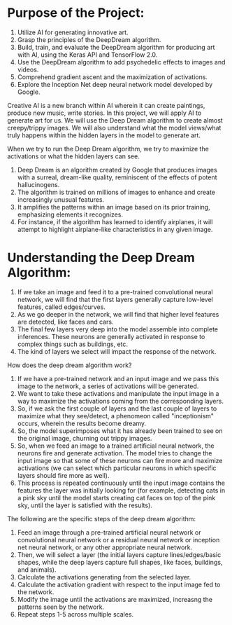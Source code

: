 # Purpose of the Project:
1. Utilize AI for generating innovative art.
2. Grasp the principles of the DeepDream algorithm.
3. Build, train, and evaluate the DeepDream algorithm for producing art with AI, using the Keras API and TensorFlow 2.0.
4. Use the DeepDream algorithm to add psychedelic effects to images and videos.
5. Comprehend gradient ascent and the maximization of activations.
6. Explore the Inception Net deep neural network model developed by Google.

Creative AI is a new branch within AI wherein it can create paintings, produce new music, write stories. In this project, we will apply AI to generate art for us. We will use the Deep Dream algorithm to create almost creepy/trippy images. We will also understand what the model views/what truly happens within the hidden layers in the model to generate art.

When we try to run the Deep Dream algorithm, we try to maximize the activations or what the hidden layers can see.

1. Deep Dream is an algorithm created by Google that produces images with a surreal, dream-like quality, reminiscent of the effects of potent hallucinogens.
2. The algorithm is trained on millions of images to enhance and create increasingly unusual features.
3. It amplifies the patterns within an image based on its prior training, emphasizing elements it recognizes.
4. For instance, if the algorithm has learned to identify airplanes, it will attempt to highlight airplane-like characteristics in any given image.

# Understanding the Deep Dream Algorithm:
1. If we take an image and feed it to a pre-trained convolutional neural network, we will find that the first layers generally capture low-level features, called edges/curves.
2. As we go deeper in the network, we will find that higher level features are detected, like faces and cars.
3. The final few layers very deep into the model assemble into complete inferences. These neurons are generally activated in response to complex things such as buildings, etc.
4. The kind of layers we select will impact the response of the network. <br />

How does the deep dream algorithm work?
1. If we have a pre-trained network and an input image and we pass this image to the network, a series of activations will be generated.
2. We want to take these activations and manipulate the input image in a way to maximize the activations coming from the corresponding layers.
3. So, if we ask the first couple of layers and the last couple of layers to maximize what they see/detect, a phenomeon called "inceptionism" occurs, wherein the results become dreamy.
4. So, the model superimposes what it has already been trained to see on the original image, churning out trippy images.
5. So, when we feed an image to a trained artificial neural network, the neurons fire and generate activation. The model tries to change the input image so that some of these neurons can fire more and maximize activations (we can select which particular neurons in which specific layers should fire more as well).
6. This process is repeated continuously until the input image contains the features the layer was initially looking for (for example, detecting cats in a pink sky until the model starts creating cat faces on top of the pink sky, until the layer is satisfied with the results). <br />

The following are the specific steps of the deep dream algorithm:
1. Feed an image through a pre-trained artificial neural network or convolutional neural network or a residual neural network or inception net neural network, or any other appropriate neural network.
2. Then, we will select a layer (the initial layers capture lines/edges/basic shapes, while the deep layers capture full shapes, like faces, buildings, and animals).
3. Calculate the activations generating from the selected layer.
4. Calculate the activation gradient with respect to the input image fed to the network.
5. Modify the image until the activations are maximized, increasng the patterns seen by the network.
6. Repeat steps 1-5 across multiple scales.
